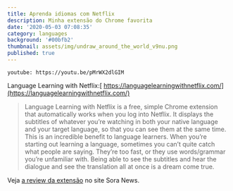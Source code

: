 ```yaml
---
title: Aprenda idiomas com Netflix
description: Minha extensão do Chrome favorita
date: '2020-05-03 07:08:35'
category: languages
background: '#00bfb2'
thumbnail: assets/img/undraw_around_the_world_v9nu.png
published: true
---
```


`youtube: https://youtu.be/pMrWX2dlGIM`

Language Learning with Netflix:[ https://languagelearningwithnetflix.com/](https://languagelearningwithnetflix.com/)

<blockquote>
Language Learning with Netflix is a free, simple Chrome extension that automatically works when you log into Netflix. It displays the subtitles of whatever you’re watching in both your native language and your target language, so that you can see them at the same time. This is an incredible benefit to language learners. When you’re starting out learning a language, sometimes you can’t quite catch what people are saying. They’re too fast, or they use words/grammar you’re unfamiliar with. Being able to see the subtitles and hear the dialogue and see the translation all at once is a dream come true.
</blockquote>

<p>Veja <a href="https://soranews24.com/2020/01/12/free-language-learning-with-netflix-extension-makes-studying-japanese-almost-too-easy/">a review da extensão</a> no site Sora News.</p>